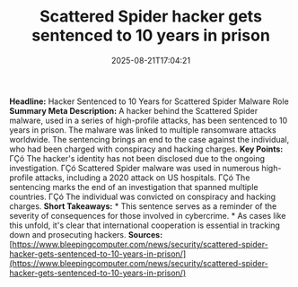 ﻿---
title: "Scattered Spider hacker gets sentenced to 10 years in prison"
date: "2025-08-21T17:04:21"
category: "Markets"
summary: ""
slug: "scattered spider hacker gets sentenced to 10 years in prison"
source_urls:
  - "https://www.bleepingcomputer.com/news/security/scattered-spider-hacker-gets-sentenced-to-10-years-in-prison/"
seo:
  title: "Scattered Spider hacker gets sentenced to 10 years in prison | Hash n Hedge"
  description: ""
  keywords: ["news", "markets", "brief"]
---
**Headline:** Hacker Sentenced to 10 Years for Scattered Spider Malware Role  **Summary Meta Description:** A hacker behind the Scattered Spider malware, used in a series of high-profile attacks, has been sentenced to 10 years in prison. The malware was linked to multiple ransomware attacks worldwide. The sentencing brings an end to the case against the individual, who had been charged with conspiracy and hacking charges.  **Key Points:**  ΓÇó The hacker's identity has not been disclosed due to the ongoing investigation. ΓÇó Scattered Spider malware was used in numerous high-profile attacks, including a 2020 attack on US hospitals. ΓÇó The sentencing marks the end of an investigation that spanned multiple countries. ΓÇó The individual was convicted on conspiracy and hacking charges.  **Short Takeaways:**  * This sentence serves as a reminder of the severity of consequences for those involved in cybercrime.  * As cases like this unfold, it's clear that international cooperation is essential in tracking down and prosecuting hackers.  **Sources:** [https://www.bleepingcomputer.com/news/security/scattered-spider-hacker-gets-sentenced-to-10-years-in-prison/](https://www.bleepingcomputer.com/news/security/scattered-spider-hacker-gets-sentenced-to-10-years-in-prison/) 
